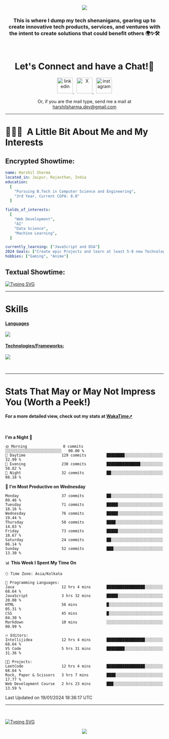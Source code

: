 <p align="center">
  <img src="https://capsule-render.vercel.app/api?type=waving&color=0:000000,100:ec1515&height=100&section=header&animation=fadeIn&text=Hello!&fontColor=ffffff"/>
</p>

<h3 align="center">
This is where I dump my tech shenanigans, gearing up to create innovative tech products, services, and ventures with the intent to create solutions that could benefit others 🌍✨🛠️
</h3>

<br>

<h1 align="center">
  Let's Connect and have a Chat!💬
</h1>

<p align="center">
<a href="https://www.linkedin.com/in/harshilshrma/">
  <img src="https://user-images.githubusercontent.com/46517096/166973395-19676cd8-f8ec-4abf-83ff-da8243505b82.png" alt="linkedin" height="50">
</a>
&nbsp;
<a href="https://twitter.com/harshilshrma">
  <img src="https://user-images.githubusercontent.com/46517096/166974271-91dfa250-d70b-4cb9-8707-f1bda1b708c3.png" alt="X" height="50">
</a>
&nbsp;
<a href="https://www.instagram.com/harshilshrma/">
  <img src="https://user-images.githubusercontent.com/46517096/166974368-9798f39f-1f46-499c-b14e-81f0a3f83a06.png" alt="instagram" height="50">
</a>
</p>

<p align="center">
<a>Or, if you are the mail type, send me a mail at <a href="mailto:harshilsharma.dev@gmail.com">harshilsharma.dev@gmail.com</a>
</p>

---

<h1> 👨🏻‍💻 &nbsp;A Little Bit About Me and My Interests</h1>

<h2>Encrypted Showtime:</h2>

```yaml
name: Harshil Sharma
located_in: Jaipur, Rajasthan, India
education:
  [
    "Pursuing B.Tech in Computer Science and Engineering",
    "3rd Year, Current CGPA: 8.0"
  ]

fields_of_interests:
  [
    "Web Development",
    "AI"
    "Data Science",
    "Machine Learning",
  ]

currently_learning: ["JavaScript and DSA"]
2024 Goals: ["Create epic Projects and learn at least 5-8 new Technologies."]
hobbies: ["Gaming", "Anime"]
```

<h2>Textual Showtime:</h2>

[![Typing SVG](https://readme-typing-svg.demolab.com?font=Poppins&size=65&duration=1800&pause=1200&color=F7F7F7&background=0D1117&center=true&vCenter=true&random=false&width=2420&height=300&lines=Hey+there%2C+I'm+Harshil;welcome+to+my+life.exe;Get+ready!+The+next+10+points+offer+a+peek+into+my+world;1%2F10%3A+I'm+Currently+pursuing+B.Tech+in+Computer+Science;2%2F10%3A+Coding+by+day%2C+gaming+by+code's+moonlight;3%2F10%3A+Mastering+skills+for+a+Koenigsegg-fueled+tomorrow;4%2F10%3A+I+excel+in+organized+everything%E2%80%94code%2C+spaces%2C+and+life;5%2F10%3A+Coffee%E2%80%94the+real+code+compiler+behind+my+smarts;6%2F10%3A+Learning+AI+to+make+tech+smarter+and+less+Terminator-y;7%2F10%3A+Obsessed+with+LeetCode%E2%80%94tackling+programming+puzzles+daily;8%2F10%3A+Java+holds+the+throne+in+my+coding+kingdom%E2%80%94top+dog;9%2F10%3A+Striving+to+craft+tech+solutions+that+better+the+world;10%2F10%3A+Working+to+leave+a+positive+impact%2C+doing+good+deeds+before+I+go!;thanks+for+diving+into+my+coding+tale%E2%80%94appreciate+it!;(%E3%80%83%EF%BF%A3%EF%B8%B6%EF%BF%A3)%E4%BA%BA(%EF%BF%A3%EF%B8%B6%EF%BF%A3%E3%80%83))](#)

---

# Skills
<p align="center">
  <a href="https://skillicons.dev">
   <h4>Languages</h4>
    <img src="https://skillicons.dev/icons?i=java,python,c,javascript,kotlin" />
    <h4>Technologies/Frameworks:</h4>
    <img src="https://skillicons.dev/icons?i=html,css,bootstrap,mysql,git,github,vscode,idea,androidstudio" />
  </a>
</p>

<br>

---

# Stats That May or May Not Impress You (Worth a Peek!)
<h4>For a more detailed view, check out my stats at <a href="https://wakatime.com/@harshilshrma">WakaTime➚</a></h4>

<br>

<!--START_SECTION:waka-->
**I'm a Night 🦉** 

```text
🌞 Morning                0 commits           ░░░░░░░░░░░░░░░░░░░░░░░░░   00.00 % 
🌆 Daytime                129 commits         ████████░░░░░░░░░░░░░░░░░   32.99 % 
🌃 Evening                230 commits         ███████████████░░░░░░░░░░   58.82 % 
🌙 Night                  32 commits          ██░░░░░░░░░░░░░░░░░░░░░░░   08.18 % 
```
📅 **I'm Most Productive on Wednesday** 

```text
Monday                   37 commits          ██░░░░░░░░░░░░░░░░░░░░░░░   09.46 % 
Tuesday                  71 commits          █████░░░░░░░░░░░░░░░░░░░░   18.16 % 
Wednesday                76 commits          █████░░░░░░░░░░░░░░░░░░░░   19.44 % 
Thursday                 58 commits          ████░░░░░░░░░░░░░░░░░░░░░   14.83 % 
Friday                   73 commits          █████░░░░░░░░░░░░░░░░░░░░   18.67 % 
Saturday                 24 commits          ██░░░░░░░░░░░░░░░░░░░░░░░   06.14 % 
Sunday                   52 commits          ███░░░░░░░░░░░░░░░░░░░░░░   13.30 % 
```


📊 **This Week I Spent My Time On** 

```text
🕑︎ Time Zone: Asia/Kolkata

💬 Programming Languages: 
Java                     12 hrs 4 mins       █████████████████░░░░░░░░   68.64 % 
JavaScript               3 hrs 32 mins       █████░░░░░░░░░░░░░░░░░░░░   20.08 % 
HTML                     56 mins             █░░░░░░░░░░░░░░░░░░░░░░░░   05.31 % 
CSS                      45 mins             █░░░░░░░░░░░░░░░░░░░░░░░░   04.30 % 
Markdown                 10 mins             ░░░░░░░░░░░░░░░░░░░░░░░░░   00.99 % 

🔥 Editors: 
Intellijidea             12 hrs 4 mins       █████████████████░░░░░░░░   68.64 % 
VS Code                  5 hrs 31 mins       ████████░░░░░░░░░░░░░░░░░   31.36 % 

🐱‍💻 Projects: 
LeetCode                 12 hrs 4 mins       █████████████████░░░░░░░░   68.64 % 
Rock, Paper & Scissors   3 hrs 7 mins        ████░░░░░░░░░░░░░░░░░░░░░   17.77 % 
Web Development Course   2 hrs 23 mins       ███░░░░░░░░░░░░░░░░░░░░░░   13.59 % 
```


 Last Updated on 19/01/2024 18:36:17 UTC
<!--END_SECTION:waka-->

---

<br>

[![Typing SVG](https://readme-typing-svg.demolab.com?font=Gloria+Hallelujah&size=65&duration=2000&pause=1200&color=F7F7F7&background=0D1117&center=true&vCenter=true&random=false&width=2580&height=100&lines=thanks+for+making+it+to+the+end!+Now+go+grab+a+coffee%2C+you've+earned+it!+%F0%9F%98%84%E2%98%95%EF%B8%8F)](#)

<p align="center">
  <img src="https://capsule-render.vercel.app/api?type=waving&color=0:ec1515,150:000000&animation=fadeIn&height=100&section=footer"/>
</p>
